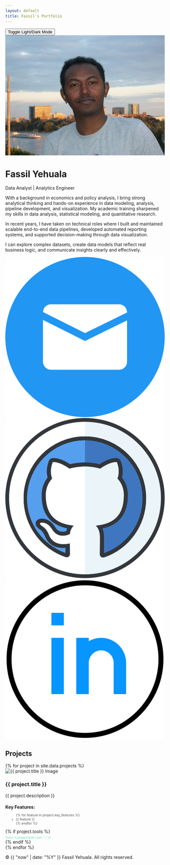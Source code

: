 ```yaml
---
layout: default
title: Fassil's Portfolio
---
```


<div class="layout">

  <!-- Sidebar -->
  <div class="sidebar">
    <!-- Theme toggle button -->
    <button id="theme-toggle" aria-label="Toggle Light and Dark mode">Toggle Light/Dark Mode</button>
    <img src="images/profile.JPG" alt="Profile Photo" class="profile-pic" />
    <h1>Fassil Yehuala</h1>
    <p class="title">Data Analyst | Analytics Engineer</p>
    <div class="about-text">
      <p>
        With a background in economics and policy analysis, I bring strong analytical thinking and hands-on experience in data modeling, analysis, pipeline development, and visualization. My academic training sharpened my skills in data analysis, statistical modeling, and quantitative research.
      </p>
      <p>
        In recent years, I have taken on technical roles where I built and maintained scalable end-to-end data pipelines, developed automated reporting systems, and supported decision-making through data visualization.
      </p>
      <p>
       I can explore complex datasets, create data models that reflect real business logic, and communicate insights clearly and effectively.
      </p>
    </div>
    <div class="contact-icons">
      <a href="mailto:fassil.yehuala@gmail.com"><img src="/images/mail.png" alt="Email" /></a>
      <a href="https://github.com/fassilsis" target="_blank" rel="noopener noreferrer"><img src="/images/github.png" alt="GitHub" /></a>
      <a href="https://linkedin.com/in/fassil-s-yehuala" target="_blank" rel="noopener noreferrer"><img src="/images/linkedin.png" alt="LinkedIn" /></a>
    </div>
  </div>
  <!-- Main Content -->
  <div class="main-content">
    <!-- Projects Section -->
    <section id="projects" class="section">
      <h2>Projects</h2>
      <div class="projects-list">
        {% for project in site.data.projects %}
        <div class="project-row" data-url="/projects/{{ project.slug }}">
          <img src="{{ project.image }}" alt="{{ project.title }} Image" class="project-img" />
          <div class="project-details">
            <h3>{{ project.title }}</h3>
            <p>{{ project.description }}</p>
            <h4 style="margin-bottom: 0.3em;">Key Features:</h4>
            <ul style="font-size: 0.75em; margin-left: 1.5em; color: #555;">
              {% for feature in project.key_features %}
                <li>{{ feature }}</li>
              {% endfor %}
            </ul>
            {% if project.tools %}
            <div style="font-size: 0.65em; color: #52d9b1 !important; margin-top: 0.5em; display: flex; align-items: center; gap: 0.3em;">
              <span>Tools: {{ project.tools | join: ", " }}</span>
            </div>
            {% endif %}
            <!--<a href="{{ project.link }}" target="_blank" rel="noopener noreferrer" class="project-link">🔗 View Project on GitHub</a> -->
          </div>
        </div>
        {% endfor %}
      </div>
    </section>
    <footer class="footer">
      <p>&copy; {{ "now" | date: "%Y" }} Fassil Yehuala. All rights reserved.</p>
    </footer>
  </div>
</div>
<script>
  // Theme toggle logic
  const toggleBtn = document.getElementById('theme-toggle');
  const body = document.body;

  // Load saved theme from localStorage
  if (localStorage.getItem('theme') === 'light') {
    body.classList.add('light');
  }

  toggleBtn.addEventListener('click', () => {
    body.classList.toggle('light');
    if (body.classList.contains('light')) {
      localStorage.setItem('theme', 'light');
    } else {
      localStorage.setItem('theme', 'dark');
    }
  });
  // Click handler for project rows to open detailed project page
  document.querySelectorAll('.project-row').forEach(row => {
    row.addEventListener('click', (e) => {
      // Prevent navigation if the click was on the GitHub link
      if (e.target.closest('a.project-link')) return;
      const url = row.getAttribute('data-url');
      if (url) {
        window.location.href = url;
      }
    });
  });
</script>
